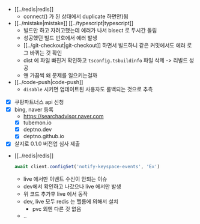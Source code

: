 - [[../redis|redis]]
  - connect() 가 된 상태에서 duplicate 하면안}됨
- [[../mistake|mistake]] [[../typescript|typescript]]
  - 빌드만 하고 자려고했는데 에러가 나서 bisect 로 두시간 돌림
  - 성공했던 빌드 번호에서 에러 발생
  - [[../git-checkout|git-checkout]] 하면서 빌드하니 같은 커밋에서도 에러 로그 바뀌는 것 확인
  - dist 에 파일 빠진거 확인하고 `tsconfig.tsbuildinfo` 파일 삭제 -> 리빌드 성공
  - 얜 가끔씩 왜 문제를 일으키는걸까
- [[../code-push|code-push]]
  - `disable` 시키면 업데이트된 사용자도 롤백되는 것으로 추측
- [X] 쿠팡파트너스 api 신청
- [X] bing, naver 등록
  + https://searchadvisor.naver.com
  - [X] tubemon.io
  - [X] deptno.dev
  - [X] deptno.github.io
- [X] 살지로 0.1.0 버전업 심사 제출
- [[../redis|redis]]
  ```typescript
  await client.configSet('notify-keyspace-events', 'Ex')
  ```
  - live 에서만 이벤트 수신이 안되는 이슈
  - dev에서 확인하고 나갔으나 live 에서만 발생
  - 위 코드 추가후 live 에서 동작
  - dev, live 모두 redis 는 헬름에 의해서 설치
    - pvc 외엔 다른 것 없음
  - ..
